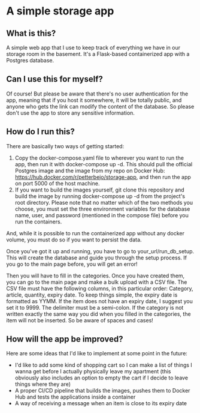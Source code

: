 # A simple storage app
## What is this?
A simple web app that I use to keep track of everything we have in our storage room in the basement. It's a Flask-based containerized app with a Postgres database. 

## Can I use this for myself?
Of course! But please be aware that there's no user authentication for the app, meaning that if you host it somewhere, it will be totally public, and anyone who gets the link can modify the content of the database. So please don't use the app to store any sensitive information. 

## How do I run this?
There are basically two ways of getting started:
1. Copy the docker-compose.yaml file to wherever you want to run the app, then run it with docker-compose up -d. This should pull the official Postgres image and the image from my repo on Docker Hub: https://hub.docker.com/r/petterbejo/storage-app, and then run the app on port 5000 of the host machine. 
2. If you want to build the images yourself, git clone this repository and build the image by running docker-compose up -d from the project's root directory.
Please note that no matter which of the two methods you choose, you must set the three environment variables for the database name, user, and password (mentioned in the compose file) before you run the containers.

And, while it is possible to run the containerized app without any docker volume, you must do so if you want to persist the data. 

Once you've got it up and running, you have to go to your_url/run_db_setup. This will create the database and guide you through the setup process. If you go to the main page before, you will get an error!

Then you will have to fill in the categories. Once you have created them, you can go to the main page and make a bulk upload with a CSV file. The CSV file must have the following columns, in this particular order: Category, article, quantity, expiry date. To keep things simple, the expiry date is formatted as YYMM. If the item does not have an expiry date, I suggest you set it to 9999. The delimiter must be a semi-colon. If the category is not written exactly the same way you did when you filled in the categories, the item will not be inserted. So be aware of spaces and cases!

## How will the app be improved?
Here are some ideas that I'd like to implement at some point in the future:

- I'd like to add some kind of shopping cart so I can make a list of things I wanna get before I actually physically leave my apartment (this obviously also includes an option to empty the cart if I decide to leave things where they are)
- A proper CI/CD pipeline that builds the images, pushes them to Docker Hub and tests the applications inside a container 
- A way of receiving a message when an item is close to its expiry date
